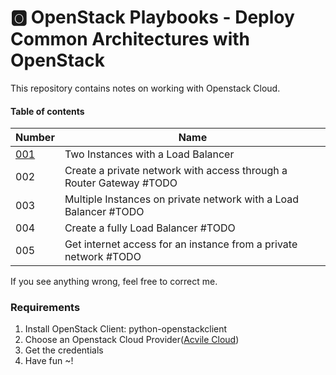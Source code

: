 # :o2: OpenStack Playbooks - Deploy Common Architectures with OpenStack
This repository contains notes on working with Openstack Cloud.

#### Table of contents
| Number | Name
|:-------|-----|
| [001](001.md) | Two Instances with a Load Balancer |
| 002 | Create a private network with access through a Router Gateway #TODO|
| 003 | Multiple Instances on private network with a Load Balancer #TODO | 
| 004 | Create a fully Load Balancer #TODO| 
| 005 | Get internet access for an instance from a private network #TODO


If you see anything wrong, feel free to correct me.


### Requirements
1. Install OpenStack Client: python-openstackclient
2. Choose an Openstack Cloud Provider([Acvile Cloud](https://acvile.com))
3. Get the credentials
4. Have fun ~!
